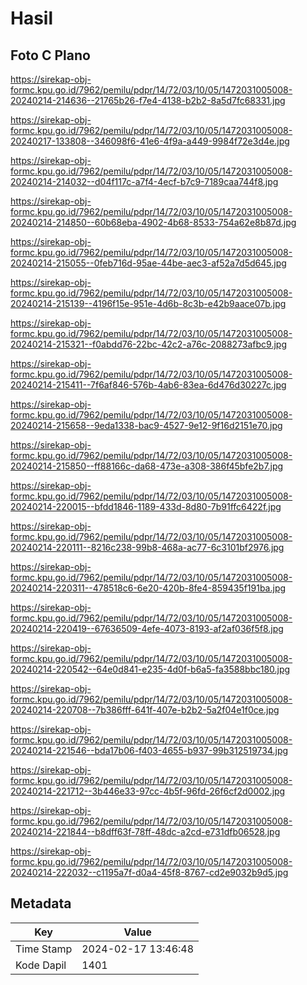 # Hasil

## Foto C Plano

https://sirekap-obj-formc.kpu.go.id/7962/pemilu/pdpr/14/72/03/10/05/1472031005008-20240214-214636--21765b26-f7e4-4138-b2b2-8a5d7fc68331.jpg

https://sirekap-obj-formc.kpu.go.id/7962/pemilu/pdpr/14/72/03/10/05/1472031005008-20240217-133808--346098f6-41e6-4f9a-a449-9984f72e3d4e.jpg

https://sirekap-obj-formc.kpu.go.id/7962/pemilu/pdpr/14/72/03/10/05/1472031005008-20240214-214032--d04f117c-a7f4-4ecf-b7c9-7189caa744f8.jpg

https://sirekap-obj-formc.kpu.go.id/7962/pemilu/pdpr/14/72/03/10/05/1472031005008-20240214-214850--60b68eba-4902-4b68-8533-754a62e8b87d.jpg

https://sirekap-obj-formc.kpu.go.id/7962/pemilu/pdpr/14/72/03/10/05/1472031005008-20240214-215055--0feb716d-95ae-44be-aec3-af52a7d5d645.jpg

https://sirekap-obj-formc.kpu.go.id/7962/pemilu/pdpr/14/72/03/10/05/1472031005008-20240214-215139--4196f15e-951e-4d6b-8c3b-e42b9aace07b.jpg

https://sirekap-obj-formc.kpu.go.id/7962/pemilu/pdpr/14/72/03/10/05/1472031005008-20240214-215321--f0abdd76-22bc-42c2-a76c-2088273afbc9.jpg

https://sirekap-obj-formc.kpu.go.id/7962/pemilu/pdpr/14/72/03/10/05/1472031005008-20240214-215411--7f6af846-576b-4ab6-83ea-6d476d30227c.jpg

https://sirekap-obj-formc.kpu.go.id/7962/pemilu/pdpr/14/72/03/10/05/1472031005008-20240214-215658--9eda1338-bac9-4527-9e12-9f16d2151e70.jpg

https://sirekap-obj-formc.kpu.go.id/7962/pemilu/pdpr/14/72/03/10/05/1472031005008-20240214-215850--ff88166c-da68-473e-a308-386f45bfe2b7.jpg

https://sirekap-obj-formc.kpu.go.id/7962/pemilu/pdpr/14/72/03/10/05/1472031005008-20240214-220015--bfdd1846-1189-433d-8d80-7b91ffc6422f.jpg

https://sirekap-obj-formc.kpu.go.id/7962/pemilu/pdpr/14/72/03/10/05/1472031005008-20240214-220111--8216c238-99b8-468a-ac77-6c3101bf2976.jpg

https://sirekap-obj-formc.kpu.go.id/7962/pemilu/pdpr/14/72/03/10/05/1472031005008-20240214-220311--478518c6-6e20-420b-8fe4-859435f191ba.jpg

https://sirekap-obj-formc.kpu.go.id/7962/pemilu/pdpr/14/72/03/10/05/1472031005008-20240214-220419--67636509-4efe-4073-8193-af2af036f5f8.jpg

https://sirekap-obj-formc.kpu.go.id/7962/pemilu/pdpr/14/72/03/10/05/1472031005008-20240214-220542--64e0d841-e235-4d0f-b6a5-fa3588bbc180.jpg

https://sirekap-obj-formc.kpu.go.id/7962/pemilu/pdpr/14/72/03/10/05/1472031005008-20240214-220708--7b386fff-641f-407e-b2b2-5a2f04e1f0ce.jpg

https://sirekap-obj-formc.kpu.go.id/7962/pemilu/pdpr/14/72/03/10/05/1472031005008-20240214-221546--bda17b06-f403-4655-b937-99b312519734.jpg

https://sirekap-obj-formc.kpu.go.id/7962/pemilu/pdpr/14/72/03/10/05/1472031005008-20240214-221712--3b446e33-97cc-4b5f-96fd-26f6cf2d0002.jpg

https://sirekap-obj-formc.kpu.go.id/7962/pemilu/pdpr/14/72/03/10/05/1472031005008-20240214-221844--b8dff63f-78ff-48dc-a2cd-e731dfb06528.jpg

https://sirekap-obj-formc.kpu.go.id/7962/pemilu/pdpr/14/72/03/10/05/1472031005008-20240214-222032--c1195a7f-d0a4-45f8-8767-cd2e9032b9d5.jpg


## Metadata

| Key        | Value               |
| ---------- | ------------------- |
| Time Stamp | 2024-02-17 13:46:48 |
| Kode Dapil | 1401                |




